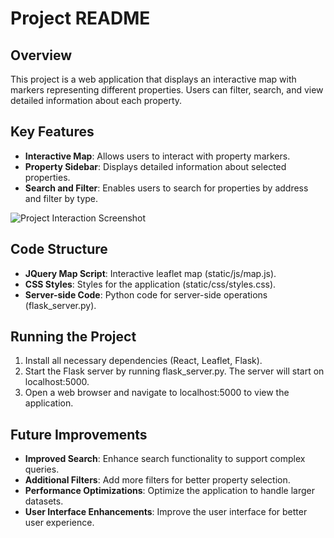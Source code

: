  # Project README

 ## Overview
 This project is a web application that displays an interactive map with markers representing different properties. Users can filter, search, and view detailed information about each property.

 ## Key Features
 - **Interactive Map**: Allows users to interact with property markers.
 - **Property Sidebar**: Displays detailed information about selected properties.
 - **Search and Filter**: Enables users to search for properties by address and filter by type.

 ![Project Interaction Screenshot]('demonstration.png')


 ## Code Structure
 - **JQuery Map Script**: Interactive leaflet map (static/js/map.js).
 - **CSS Styles**: Styles for the application (static/css/styles.css).
 - **Server-side Code**: Python code for server-side operations (flask_server.py).

 ## Running the Project
 1. Install all necessary dependencies (React, Leaflet, Flask).
 2. Start the Flask server by running flask_server.py. The server will start on localhost:5000.
 3. Open a web browser and navigate to localhost:5000 to view the application.

 ## Future Improvements
 - **Improved Search**: Enhance search functionality to support complex queries.
 - **Additional Filters**: Add more filters for better property selection.
 - **Performance Optimizations**: Optimize the application to handle larger datasets.
 - **User Interface Enhancements**: Improve the user interface for better user experience.
